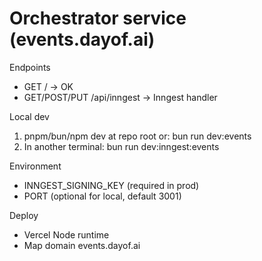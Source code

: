 # Orchestrator service (events.dayof.ai)

Endpoints

- GET / → OK
- GET/POST/PUT /api/inngest → Inngest handler

Local dev

1. pnpm/bun/npm dev at repo root or: bun run dev:events
2. In another terminal: bun run dev:inngest:events

Environment

- INNGEST_SIGNING_KEY (required in prod)
- PORT (optional for local, default 3001)

Deploy

- Vercel Node runtime
- Map domain events.dayof.ai
